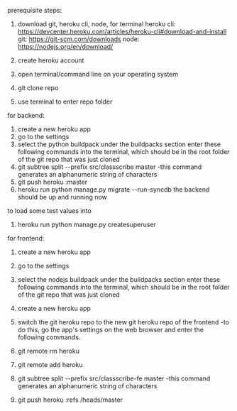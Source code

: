 
prerequisite steps:
1. download git, heroku cli, node, for terminal
	heroku cli: https://devcenter.heroku.com/articles/heroku-cli#download-and-install
	git: https://git-scm.com/downloads
	node: https://nodejs.org/en/download/
2. create heroku account

0. open terminal/command line on your operating system 
1. git clone repo
2. use terminal to enter repo folder

for backend:
1. create a new heroku app
2. go to the settings
3. select the python buildpack under the buildpacks section
enter these following commands into the terminal, which should be in the root folder of the git repo
that was just cloned
1. git subtree split --prefix src/classscribe master
-this command generates an alphanumeric string of characters
2. git push heroku <string of characters>:master
3. heroku run python manage.py migrate --run-syncdb
the backend should be up and running now



to load some test values into
1. heroku run python manage.py createsuperuser 

for frontend:
1. create a new heroku app
2. go to the settings
3. select the nodejs buildpack under the buildpacks section
enter these following commands into the terminal, which should be in the root folder of the git repo
that was just cloned

1. create a new heroku app
2. switch the git heroku repo to the new git heroku repo of the frontend
	-to do this, go the app's settings on the web browser and enter the following commands.
3. git remote rm heroku
4. git remote add heroku <git address from settings page>
5. git subtree split --prefix src/classscribe-fe master
-this command generates an alphanumeric string of characters
6. git push heroku <string of characters>:refs
/heads/master 



